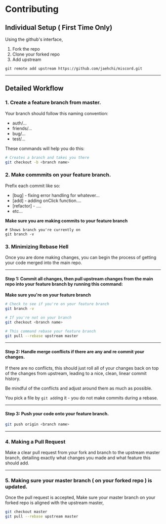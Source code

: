 # Contributing

## Individual Setup ( First Time Only)

Using the github's interface, 
  1) Fork the repo
  2) Clone your forked repo
  3) Add upstream

```
git remote add upstream https://github.com/jaehchi/miscord.git
```
---
## Detailed Workflow

### 1. Create a feature branch from master.
Your branch should follow this naming convention:
- auth/...
- friends/...
- bug/...
- test/...

These commands will help you do this:

``` bash
# Creates a branch and takes you there
git checkout -b <branch name>
```

### 2. Make commmits on your feature branch.
Prefix each commit like so:
- [bug] - fixing error handling for whatever...
- [add] - adding onClick function....
- [refactor] - ....
- etc...

**Make sure you are making commits to your feature branch**

```
# Shows branch you're currently on
git branch -v
```

### 3. Minimizing Rebase Hell

Once you are done making changes, you can begin the process of getting your code merged into the main repo. 

---
#### Step 1: Commit all changes, then pull upstream changes from the main repo into your feature branch by running this command:

**Make sure you're on your feature branch**

```bash
# Check to see if you're on your feature branch
git branch -v

# If you're not on your branch
git checkout <branch name>

# This command rebase your feature branch
git pull --rebase upstream master
```
---
#### Step 2: Handle merge conflicts if there are any and re commit your changes.

If there are no conflicts, this should just roll all of your changes back on top of the changes from upstream, leading to a
nice, clean, linear commit history.

Be mindful of the conflicts and adjust around them as much as possible.

You pick a file by `git add`ing it - you do not make commits during a
rebase.

---
#### Step 3: Push your code onto your feature branch.

```bash
git push origin <branch name>
```
---
### 4. Making a Pull Request

Make a clear pull request from your fork and branch to the upstream master branch, detailing exactly what changes you made and what feature this should add. 

---
### 5. Making sure your master branch ( on your forked repo ) is updated.

Once the pull request is accepted, Make sure your master branch on your forked repo is aligned with the upstream master,

```bash
git checkout master
git pull --rebase upstream master
```



